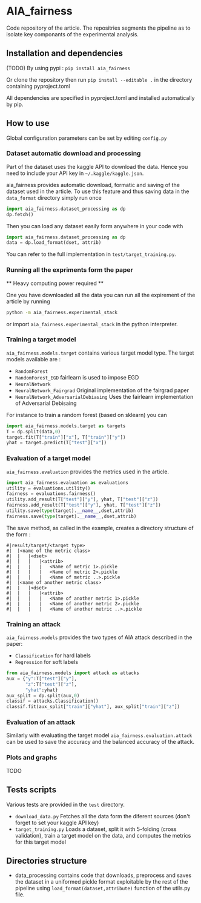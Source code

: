# AIA_fairness

Code repository of the article.
The repositries segments the pipeline as to isolate key componants of the experimental analysis.


## Installation and dependencies
(TODO) By using pypi :
```pip install aia_fairness```

Or clone the repository then run 
```pip install --editable .```
in the directory containing pyproject.toml

All dependencies are specified in pyproject.toml and installed automatically by pip.
## How to use 
Global configuration parameters can be set by editing ```config.py```

### Dataset automatic download and processing
Part of the dataset uses the kaggle API to download the data.
Hence you need to include your API key in ```~/.kaggle/kaggle.json```.

aia_fairness provides automatic download, formatic and saving of the dataset used in the article. 
To use this feature and thus saving data in the `data_format` directory simply run once 
```python
import aia_fairness.dataset_processing as dp
dp.fetch()
```
Then you can load any dataset easily form anywhere in your code with
```python
import aia_fairness.dataset_processing as dp
data = dp.load_format(dset, attrib)
```
You can refer to the full implementation in `test/target_training.py`.

### Running all the expriments form the paper
** Heavy computing power required **

One you have downloaded all the data you can run all the expirement of the article by running
```bash
python -m aia_fairness.experimental_stack
```
or import `aia_fairness.experimental_stack` in the python interpreter.

### Training a target model
`aia_fairness.models.target` contains various target model type. 
The target models available are :
 - `RandomForest`
 - `RandomForest_EGD` fairlearn is used to impose EGD
 - `NeuralNetwork`
 - `NeuralNetwork_Fairgrad` Original implementation of the fairgrad paper
 - `NeuralNetwork_AdversarialDebiasing` Uses the fairlearn implementation of Adversarial Debisaing 

For instance to train a random forest (based on sklearn) you can
```python
import aia_fairness.models.target as targets
T = dp.split(data,0)
target.fit(T["train"]["x"], T["train"]["y"])
yhat = target.predict(T["test"]["x"])
```
### Evaluation of a target model
`aia_fairness.evaluation` provides the metrics used in the article.
```python
import aia_fairness.evaluation as evaluations
utility = evaluations.utility()
fairness = evaluations.fairness()
utility.add_result(T["test"]["y"], yhat, T["test"]["z"])
fairness.add_result(T["test"]["y"], yhat, T["test"]["z"])
utility.save(type(target).__name__,dset,attrib)
fairness.save(type(target).__name__,dset,attrib)
```
The save method, as called in the example, creates a directory structure of the form :
```
#|result/target/<target type>
#|  |<name of the metric class>
#|  |   |<dset>
#|  |   |   |<attrib>
#|  |   |   |   <Name of metric 1>.pickle
#|  |   |   |   <Name of metric 2>.pickle
#|  |   |   |   <Name of metric ..>.pickle
#|  |<name of another metric class>
#|  |   |<dset>
#|  |   |   |<attrib>
#|  |   |   |   <Name of another metric 1>.pickle
#|  |   |   |   <Name of another metric 2>.pickle
#|  |   |   |   <Name of another metric ..>.pickle
```

### Training an attack
`aia_fairness.models` provides the two types of AIA attack described in the paper:
 - `Classification` for hard labels
 - `Regression` for soft labels
```python
from aia_fairness.models import attack as attacks
aux = {"y":T["test"]["y"],
       "z":T["test"]["z"],
       "yhat":yhat}
aux_split = dp.split(aux,0)
classif = attacks.Classification()
classif.fit(aux_split["train"]["yhat"], aux_split["train"]["z"])
```

### Evaluation of an attack
Similarly with evaluating the target model `aia_fairness.evaluation.attack` can be used to save the accuracy and the balanced accuracy of the attack.

### Plots and graphs 
TODO

## Tests scripts 
Various tests are provided in the `test` directory.
 - `download_data.py` Fetches all the data form the diferent sources (don't forget to set your kaggle API key)
 - `target_training.py` Loads a dataset, split it with 5-folding (cross validation), train a target model on the data, and computes the metrics for this target model

## Directories structure

- data_processing contains code that downloads, preprocess and saves the dataset in a uniformed pickle format exploitable by the rest of the pipeline using ```load_format(dataset,attribute)``` function of the utils.py file. 
